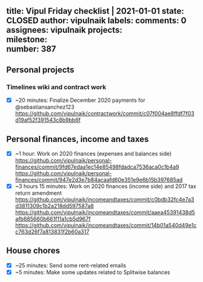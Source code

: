 title:	Vipul Friday checklist | 2021-01-01
state:	CLOSED
author:	vipulnaik
labels:	
comments:	0
assignees:	vipulnaik
projects:	
milestone:	
number:	387
--
## Personal projects

### Timelines wiki and contract work

- [x] ~20 minutes: Finalize December 2020 payments for @sebastiansanchez123 https://github.com/vipulnaik/contractwork/commit/c07f004ae8ffdf7f03d19af52f391543c8b9bb6f

## Personal finances, income and taxes

- [x] ~1 hour: Work on 2020 finances (expenses and balances side) https://github.com/vipulnaik/personal-finances/commit/9fd67edaa1ec14e85498fdadca7536aca0c1b4a9 https://github.com/vipulnaik/personal-finances/commit/947e2d3e7b84acaafd60e351e9e6b15b397685ad
- [x]  ~3 hours 15 minutes: Work on 2020 finances (income side) and 2017 tax return amendment https://github.com/vipulnaik/incomeandtaxes/commit/c0bdb32fc4e7a3d3811309c1b2a218dd597587a8 https://github.com/vipulnaik/incomeandtaxes/commit/aaea45391438d5afb685660b661f11a1cb5d967f https://github.com/vipulnaik/incomeandtaxes/commit/14b01a540d49e1cc763d26f7a813831f2b60a317

## House chores

- [x] ~25 minutes: Send some rent-related emails
- [x] ~5 minutes: Make some updates related to Splitwise balances 
